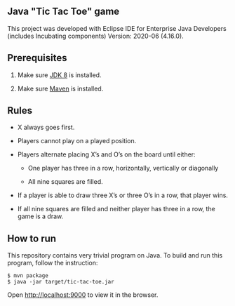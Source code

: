 Java "Tic Tac Toe" game
-----------------------------

This project was developed with Eclipse IDE for Enterprise Java Developers (includes Incubating components) Version: 2020-06 (4.16.0).

## Prerequisites

1. Make sure [JDK 8](http://www.oracle.com/technetwork/java/javase/downloads/jdk8-downloads-2133151.html) is installed.

2. Make sure [Maven](https://maven.apache.org/install.html) is installed.


## Rules

- X always goes first.

- Players cannot play on a played position.

- Players alternate placing X’s and O’s on the board until either:

	- One player has three in a row, horizontally, vertically or diagonally

	- All nine squares are filled.

- If a player is able to draw three X’s or three O’s in a row, that player wins.

- If all nine squares are filled and neither player has three in a row, the game is a draw.


## How to run

This repository contains very trivial program on Java. To build and run this program, follow the instruction:

```console
$ mvn package
$ java -jar target/tic-tac-toe.jar
```

Open [http://localhost:9000](http://localhost:9000) to view it in the browser.
